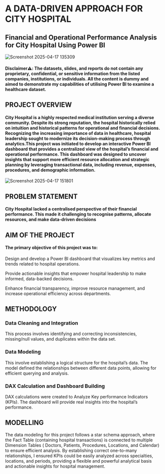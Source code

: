 # A DATA-DRIVEN APPROACH FOR CITY HOSPITAL
## Financial and Operational Performance Analysis for City Hospital Using Power BI
![Screenshot 2025-04-17 135309](https://github.com/user-attachments/assets/01dbfff6-c4a9-4d61-bb44-607ffce20d48)
####  Disclaimer⚠️: The datasets, slides, and reports do not contain any proprietary, confidential, or sensitive information from the listed companies, institutions, or individuals. All the content is dummy and aimed to demonstrate my capabilities of utilising Power BI to examine a healthcare dataset.

## PROJECT OVERVIEW
#### City Hospital is a highly respected medical institution serving a diverse community. Despite its strong reputation, the hospital historically relied on intuition and historical patterns for operational and financial decisions. Recognizing the increasing importance of data in healthcare, hospital leadership sought to modernize its decision-making process through analytics.This project was initiated to develop an interactive Power BI dashboard that provides a centralized view of the hospital’s financial and operational performance. This dashboard was designed to uncover insights that support more efficient resource allocation and strategic planning by leveraging transactional data, including revenue, expenses, procedures, and demographic information.

![Screenshot 2025-04-17 151801](https://github.com/user-attachments/assets/957bb035-8e59-4a02-b0ea-80d1481de7f6)
## PROBLEM STATEMENT
#### City Hospital lacked a centralised perspective of their financial performance. This made it challenging to recognise patterns, allocate resources, and make data-driven decisions
## AIM OF THE PROJECT
#### The primary objective of this project was to:

Design and develop a Power BI dashboard that visualizes key metrics and trends related to hospital operations.

Provide actionable insights that empower hospital leadership to make informed, data-backed decisions.

Enhance financial transparency, improve resource management, and increase operational efficiency across departments.

## METHODOLOGY
### Data Cleaning and Integration
This process involves identifying and correcting
inconsistencies, missing/null values, and
duplicates within the data set. 

### Data Modeling
This involve establishing a logical structure for the
hospital’s data. The model defined the relationships
between different data points, allowing for efficient
querying and analysis.

### DAX Calculation and Dashboard Building
DAX calculations were created to Analyze Key
performance Indicators (KPIs). The dashboard will
provide real insights into the hospital’s performance.

## MODELLING
The data modeling for this project follows a star schema approach, where the Fact Table (containing hospital transactions) is connected to multiple Dimension Tables ( Doctors, Patients, Procedures, Locations, and Calendar) to ensure efficient analysis. 
By establishing correct one-to-many relationships, I ensured KPIs could be easily analyzed across specialties, locations, and periods, providing a flexible and powerful analytical basis and actionable insights for hospital management.



  


